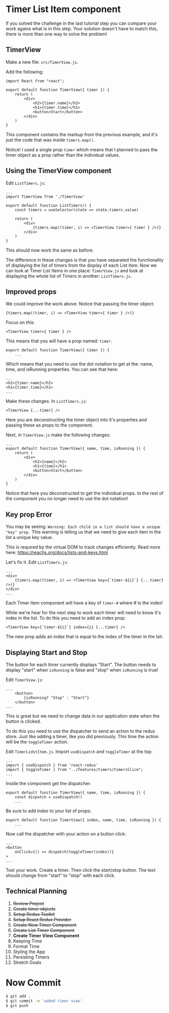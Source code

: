 # Timer List Item component 

If you solved the challenge in the last tutorial step you can compare your work agains what is in this step. Your solution doesn't have to match this, there is more than one way to solve the problem! 

## TimerView

Make a new file: `src/TimerView.js`. 

Add the following: 

```JS
import React from "react";

export default function TimerView({ timer }) {
	return (
		<div>
			<h2>{timer.name}</h2>
			<h1>{timer.time}</h1>
			<button>Start</button>
		</div>
	)
}
```

This component contains the markup from the previous example, and it's just the code that was inside `timers.map()`. 

Notice! I used a single prop `timer` which means that I planned to pass the timer object as a prop rather than the individual values. 

## Using the TimerView component

Edit `ListTimers.js`: 

```JS
...
import TimerView from './TimerView'

export default function ListTimers() {
	const timers = useSelector(state => state.timers.value)
	
	return (
		<div>
			{timers.map((timer, i) => <TimerView timer={ timer } />)}
		</div>
	)
}
```

This should now work the same as before. 

The difference in these changes is that you have separated the functionality of displaying the list of timers from the display of each List item. Now we can look at Timer List Items in one place: `TimerView.js` and look at displaying the whole list of Timers in another: `ListTimers.js`. 

## Improved props

We could improve the work above. Notice that passing the timer object: 

```JS
{timers.map((timer, i) => <TimerView timer={ timer } />)}
```

Focus on this: 

```JS
<TimerView timer={ timer } />
```

This means that you will have a prop named: `timer`. 

```JS
export default function TimerView({ timer }) {
	...
```

Which means that you need to use the dot notation to get at the: name, time, and isRunning properties. You can see that here: 

```JS
...
<h2>{timer.name}</h2>
<h1>{timer.time}</h1>
...
```

Make these changes. In `ListTimers.js`:

```JS
<TimerView {...timer} />
```

Here you are deconstructing the timer object into it's properties and passing these as props to the component. 

Next, in `TimerView.js` make the following changes: 

```JS
...
export default function TimerView({ name, time, isRunning }) {
	return (
		<div>
			<h2>{name}</h2>
			<h1>{time}</h1>
			<button>Start</button>
		</div>
	)
}
```

Notice that here you deconstructed to get the individual props. In the rest of the component you no longer need to use the dot notation! 

## Key prop Error 

You may be seeing: `Warning: Each child in a list should have a unique "key" prop.` This warning is telling us that we need to give each item in the list a unique key value. 

This is required by the virtual DOM to track changes efficiently. Read more here: https://reactjs.org/docs/lists-and-keys.html

Let's fix it. Edit `ListTimers.js`:

```JS
...
<div>
	{timers.map((timer, i) => <TimerView key={`timer-${i}`} {...timer} />)}
</div>
...
```

Each Timer Item component will have a key of `timer-#` where # is the index!

While we're hear for the next step to work each timer will need to know it's index in the list. To do this you need to add an index prop: 

```JS
<TimerView key={`timer-${i}`} index={i} {...timer} />
```

The new prop adds an index that is equal to the index of the timer in the lsit. 

## Displaying Start and Stop

The button for each timer currently displays "Start". The button needs to display "start" when `isRunning` is false and "stop" when `isRunning` is true! 

Edit `TimerView.js`:

```JS
...
	<button>
		{isRunning? "Stop" : "Start"}
	</button>
...
```

This is great but we need to change data in our application state when the button is clicked. 

To do this you need to use the dispatcher to send an action to the redux store. Just like adding a timer, like you did previously. This time the action will be the `toggleTimer` action. 

Edit `TimerLidstItem.js`. Import `useDispatch` and `toggleTimer` at the top: 

```JS
...
import { useDispatch } from 'react-redux'
import { toggleTimer } from "../features/timers/timersSlice"; 
...
```

Inside the component get the dispatcher: 

```JS
export default function TimerView({ name, time, isRunning }) {
	const dispatch = useDispatch()
	...
```

Be sure to add index to your list of props: 

```JS
export default function TimerView({ index, name, time, isRunning }) {
	...
```

Now call the dispatcher with your action on a button click: 

```JS
...
<button
	onClick={() => dispatch(toggleTimer(index))}
>
...
```

Test your work. Create a timer. Then click the start/stop button. The text should change from "start" to "stop" with each click. 

## Technical Planning

1. ~~Review Project~~
2. ~~Create timer objects~~
3. ~~Setup Redux Toolkit~~
4. ~~Setup React Redux Provider~~
5. ~~Create New Timer Component~~
6. ~~Create List Timer Component~~
7. **Create Timer View Component**
8. Keeping Time
9. Format Time
10. Styling the App
11. Persisting Timers
12. Stretch Goals

# Now Commit

```bash
$ git add .
$ git commit -m 'added timer view'
$ git push
```